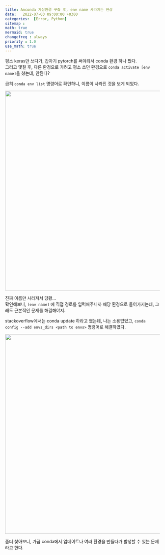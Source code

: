 ```yaml
---
title: Anconda 가상환경 구축 후, env name 사라지는 현상
date:   2022-07-03 09:00:00 +0300
categories:  [Error, Python]
sitemap :
math: true
mermaid: true
changefreq : always
priority : 1.0
use_math: true
---
```


평소 keras만 쓰다가, 갑자기 pytorch를 써야되서 conda 환경 하나 팠다.  
그리고 몇칠 후, 다른 환경으로 가려고 평소 쓰던 환경으로 `conda activate [env name]`을 쳤는데, 안된다?   

급히  `conda env list` 명령어로 확인하니, 이름이 사라진 것을 보게 되었다.

<center><img src = "../../assets/images/env-name-missing.png" width="650" ></center>  

진짜 이름만 사라져서 당황...  
확인해보니, `[env name]` 에 직접 경로를 입력해주니까 해당 환경으로 들어가지는데, 그래도 근본적인 문제를 해결해야지.    


stackoverflow에서는 conda update 하라고 했는데, 나는 소용없었고, `conda config --add envs_dirs <path to envs>` 명령어로 해결하였다.  

<center><img src = "../../assets/images/env-name-missing2.png" width="650" ></center>  

좀더 찾아보니, 가끔 conda에서 업데이트나 여러 환경을 만들다가 발생할 수 있는 문제라고 한다.  
